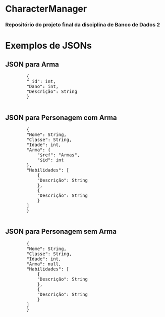 <h1>CharacterManager</h1>
<h3>Repositório do projeto final da disciplina de Banco de Dados 2</h3>

<body>
    <h1>Exemplos de JSONs</h1>
    <h2>JSON para Arma</h2>
    <pre>
        {
        "_id": int,
        "Dano": int,
        "Descrição": String
        }
    </pre>
    <h2>JSON para Personagem com Arma</h2>
    <pre>
        {
        "Nome": String,
        "Classe": String,
        "Idade": int,
        "Arma": {
            "$ref": "Armas",
            "$id": int
        },
        "Habilidades": [
            {
            "Descrição": String
            },
            {
            "Descrição": String
            }
        ]
        }
    </pre>
    <h2>JSON para Personagem sem Arma</h2>
    <pre>
        {
        "Nome": String,
        "Classe": String,
        "Idade": int,
        "Arma": null,
        "Habilidades": [
            {
            "Descrição": String
            },
            {
            "Descrição": String
            }
        ]
        }
    </pre>
</body>
